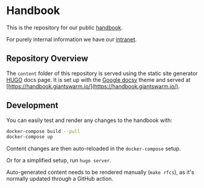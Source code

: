# Handbook

This is the repository for our public [handbook](https://handbook.giantswarm.io/).

For purely internal information we have our [intranet](https://intranet.giantswarm.io).

## Repository Overview

The `content` folder of this repository is served using the static site generator [HUGO](https://gohugo.io/) docs page.
It is set up with the [Google docsy](https://github.com/google/docsy) theme and served at [https://handbook.giantswarm.io/](https://handbook.giantswarm.io/).

## Development

You can easily test and render any changes to the handbook with:

```sh
docker-compose build --pull
docker-compose up
```

Content changes are then auto-reloaded in the `docker-compose` setup.

Or for a simplified setup, run `hugo server`.

Auto-generated content needs to be rendered manually (`make rfcs`), as it's normally updated through a GitHub action.
